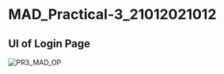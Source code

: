 # MAD_Practical-3_21012021012

## UI of Login Page

![PR3_MAD_OP](https://github.com/jaydipchangani/MAD_Practical-3_21012021012/assets/98078979/96717879-015f-4c83-b51d-031b7bd14712)
